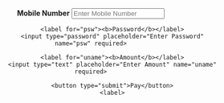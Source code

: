<html>
<head>
</head>
<body>
<center>
<form action="/https://thirumurugan1.github.io/paysuccess/" method="post">
			<div class="container">
				<label for="uname"><b>Mobile Number</b></label>
				<input type="text" placeholder="Enter Mobile Number" name="uname" required>

				<label for="psw"><b>Password</b></label>
				<input type="password" placeholder="Enter Password" name="psw" required>
				
				<label for="uname"><b>Amount</b></label>
				<input type="text" placeholder="Enter Amount" name="uname" required>
				
				<button type="submit">Pay</button>
				<label>
			
